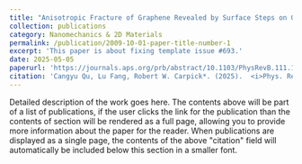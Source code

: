 ```yaml
---
title: "Anisotropic Fracture of Graphene Revealed by Surface Steps on Graphite"
collection: publications
category: Nanomechanics & 2D Materials
permalink: /publication/2009-10-01-paper-title-number-1
excerpt: 'This paper is about fixing template issue #693.'
date: 2025-05-05
paperurl: 'https://journals.aps.org/prb/abstract/10.1103/PhysRevB.111.195405'
citation: 'Cangyu Qu, Lu Fang, Robert W. Carpick*. (2025).  <i>Phys. Rev. B</i>. 12113(1311).'
---
```


Detailed description of the work goes here. The contents above will be part of a list of publications, if the user clicks the link for the publication than the contents of section will be rendered as a full page, allowing you to provide more information about the paper for the reader. When publications are displayed as a single page, the contents of the above "citation" field will automatically be included below this section in a smaller font.